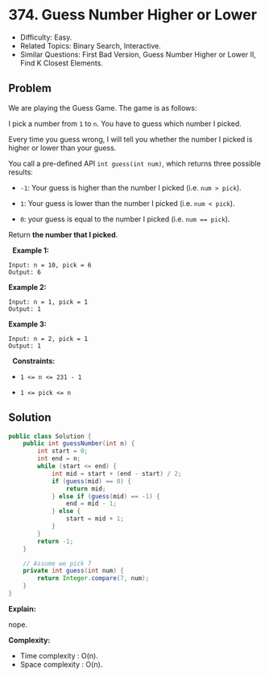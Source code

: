 # 374. Guess Number Higher or Lower

- Difficulty: Easy.
- Related Topics: Binary Search, Interactive.
- Similar Questions: First Bad Version, Guess Number Higher or Lower II, Find K Closest Elements.

## Problem

We are playing the Guess Game. The game is as follows:

I pick a number from ```1``` to ```n```. You have to guess which number I picked.

Every time you guess wrong, I will tell you whether the number I picked is higher or lower than your guess.

You call a pre-defined API ```int guess(int num)```, which returns three possible results:


	
- ```-1```: Your guess is higher than the number I picked (i.e. ```num > pick```).
	
- ```1```: Your guess is lower than the number I picked (i.e. ```num < pick```).
	
- ```0```: your guess is equal to the number I picked (i.e. ```num == pick```).


Return **the number that I picked**.

 
**Example 1:**

```
Input: n = 10, pick = 6
Output: 6
```

**Example 2:**

```
Input: n = 1, pick = 1
Output: 1
```

**Example 3:**

```
Input: n = 2, pick = 1
Output: 1
```

 
**Constraints:**


	
- ```1 <= n <= 231 - 1```
	
- ```1 <= pick <= n```



## Solution

```java
public class Solution {
    public int guessNumber(int n) {
        int start = 0;
        int end = n;
        while (start <= end) {
            int mid = start + (end - start) / 2;
            if (guess(mid) == 0) {
                return mid;
            } else if (guess(mid) == -1) {
                end = mid - 1;
            } else {
                start = mid + 1;
            }
        }
        return -1;
    }

    // Assume we pick 7
    private int guess(int num) {
        return Integer.compare(7, num);
    }
}
```

**Explain:**

nope.

**Complexity:**

* Time complexity : O(n).
* Space complexity : O(n).
